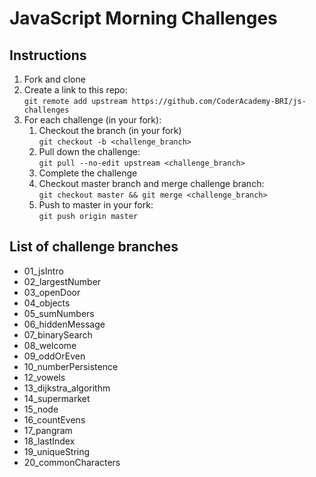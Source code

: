 # JavaScript Morning Challenges

## Instructions
1. Fork and clone
2. Create a link to this repo: <br/>
   `git remote add upstream https://github.com/CoderAcademy-BRI/js-challenges`
3. For each challenge (in your fork):
    1. Checkout the branch (in your fork)<br/>
     `git checkout -b <challenge_branch>`
    3. Pull down the challenge: <br/>
     `git pull --no-edit upstream <challenge_branch>`
    4. Complete the challenge
    5. Checkout master branch and merge challenge branch:<br/>
    `git checkout master && git merge <challenge_branch>`
    1. Push to master in your fork:<br/>
     `git push origin master`

## List of challenge branches
* 01_jsIntro
* 02_largestNumber
* 03_openDoor
* 04_objects
* 05_sumNumbers
* 06_hiddenMessage
* 07_binarySearch
* 08_welcome
* 09_oddOrEven
* 10_numberPersistence
* 12_vowels
* 13_dijkstra_algorithm
* 14_supermarket
* 15_node
* 16_countEvens
* 17_pangram
* 18_lastIndex
* 19_uniqueString
* 20_commonCharacters